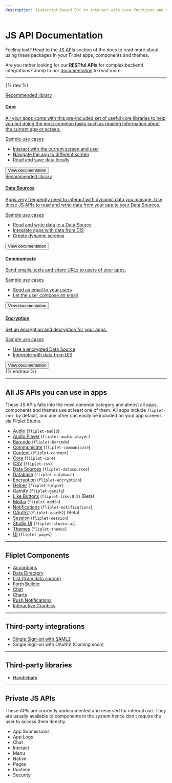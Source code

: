 ```yaml
---
description: Javascript-based SDK to interact with core functions and components in your Fliplet Apps.
---
```


# JS API Documentation

Feeling lost? Head to the [JS APIs](JS-APIs.md) section of the docs to read more about using these packages in your Fliplet apps, components and themes.

<p class="quote">Are you rather looking for our <strong>RESTful APIs</strong> for complex backend integrations? Jump to our <a href="/REST-API-Documentation.html">documentation</a> to read more.</p>

---

{% raw %}
<section class="blocks alt">
  <a class="bl two" href="/API/core/overview.html">
    <div>
      <span class="pin">Recommended library</span>
      <h4>Core</h4>
      <p>All your apps come with this pre-included set of useful core libraries to help you out doing the most common tasks such as reading information about the current app or screen.</p>
      <p class="note">Sample use cases</p>
      <ul>
        <li>Interact with the current screen and user</li>
        <li>Navigate the app to different screen</li>
        <li>Read and save data locally</li>
      </ul>
      <button>View documentation</button>
    </div>
  </a>
  <a class="bl two" href="/API/fliplet-datasources.html">
    <div>
      <span class="pin">Recommended library</span>
      <h4>Data Sources</h4>
      <p>Apps very frequently need to interact with dynamic data you manage. Use these JS APIs to read and write data from your app to your Data Sources.</p>
      <p class="note">Sample use cases</p>
      <ul>
        <li>Read and write data to a Data Source</li>
        <li>Integrate apps with data from DIS</li>
        <li>Create dynamic screens</li>
      </ul>
      <button>View documentation</button>
    </div>
  </a>
</section>
<section class="blocks alt">
  <a class="bl two" href="/API/core/overview.html">
    <div>
      <h4>Communicate</h4>
      <p>Send emails, texts and share URLs to users of your apps.</p>
      <p class="note">Sample use cases</p>
      <ul>
        <li>Send an email to your users</li>
        <li>Let the user compose an email</li>
      </ul>
      <button>View documentation</button>
    </div>
  </a>
  <a class="bl two" href="/API/fliplet-datasources.html">
    <div>
      <h4>Encryption</h4>
      <p>Set up encryption and decryption for your apps.</p>
      <p class="note">Sample use cases</p>
      <ul>
        <li>Use a encrypted Data Source</li>
        <li>Integrate with data from DIS</li>
      </ul>
      <button>View documentation</button>
    </div>
  </a>
</section>
{% endraw %}

---

## All JS APIs you can use in apps

These JS APIs falls into the most common category and almost all apps, components and themes use at least one of them. All apps include `fliplet-core` by default, and any other can easily be included on your app screens via Fliplet Studio.

- [Audio](API/fliplet-audio.md) (`fliplet-audio`)
- [Audio Player](API/fliplet-audio-player.md) (`fliplet-audio-player`)
- [Barcode](API/fliplet-barcode.md) (`fliplet-barcode`)
- [Communicate](API/fliplet-communicate.md) (`fliplet-communicate`)
- [Content](API/fliplet-content.md) (`fliplet-content`)
- [Core](API/fliplet-core.md) (`fliplet-core`)
- [CSV](API/fliplet-csv.md) (`fliplet-csv`)
- [Data Sources](API/fliplet-datasources.md) (`fliplet-datasources`)
- [Database](API/fliplet-database.md) (`fliplet-database`)
- [Encryption](API/fliplet-encryption.md) (`fliplet-encryption`)
- [Helper](API/helpers/overview.md) (`fliplet-helper`)
- [Gamify](API/fliplet-gamify.md) (`fliplet-gamify`)
- [Like Buttons](API/like-buttons.md) (`fliplet-like:0.2`) (Beta)
- [Media](API/fliplet-media.md) (`fliplet-media`)
- [Notifications](API/fliplet-notifications.md) (`fliplet-notifications`)
- [OAuth2](API/fliplet-oauth2.md) (`fliplet-oauth2`) (Beta)
- [Session](API/fliplet-session.md) (`fliplet-session`)
- [Studio UI](UI-guidelines-interface.md) (`fliplet-studio-ui`)
- [Themes](API/fliplet-themes.md) (`fliplet-themes`)
- [UI](API/fliplet-ui.md) (`fliplet-pages`)

---

## Fliplet Components

- [Accordions](API/components/accordions.md)
- [Data Directory](API/components/data-directory.md)
- [List (from data source)](API/components/list-from-data-source.md)
- [Form Builder](API/components/form-builder.md)
- [Chat](API/components/chat.md)
- [Charts](API/components/charts.md)
- [Push Notifications](API/components/push-notifications.md)
- [Interactive Graphics](API/components/interactive-graphics.md)

---

## Third-party integrations

- [Single Sign-on with SAML2](API/integrations/sso-saml2.md)
- Single Sign-on with OAuth2 (Coming soon)

---

## Third-party libraries

- [Handlebars](API/libraries/handlebars.md)

---

## Private JS APIs

These APIs are currently undocumented and reserved for internal use. They are usually available to components in the system hence don't require the user to access them directly.

- App Submissions
- App Logs
- Chat
- Interact
- Menu
- Native
- Pages
- Runtime
- Security